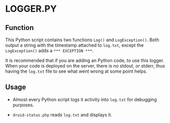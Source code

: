 # LOGGER.PY

## Function

This Python script contains two functions `Log()` and `LogException()`. Both output a string with the timestamp attached to `log.txt`, except the `LogException()` adds a `*** EXCEPTION ***`.

It is recommended that if you are adding an Python code, to use this logger. When your code is deployed on the server, there is no stdout, or stderr, thus having the `log.txt` file to see what went wrong at some point helps.

## Usage

- Almost every Python script logs it activity into `log.txt` for debugging purposes. 

- `druid-status.php` reads `log.txt` and displays it.